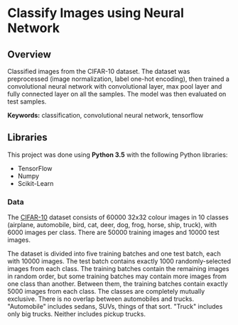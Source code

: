 # Classify Images using Neural Network 
## Overview 
Classified images from the CIFAR-10 dataset. The dataset was preprocessed (image normalization, label one-hot encoding), then trained a convolutional neural network with convolutional layer, max pool layer and fully connected layer on all the samples. The model was then evaluated on test samples. 

**Keywords:** classification, convolutional neural network, tensorflow 

## Libraries 
This project was done using **Python 3.5** with the following Python libraries: 
- TensorFlow 
- Numpy 
- Scikit-Learn 

### Data 
The [CIFAR-10](https://www.cs.toronto.edu/~kriz/cifar.html) dataset consists of 60000 32x32 colour images in 10 classes (airplane, automobile, bird, cat, deer, dog, frog, horse, ship, truck), with 6000 images per class. There are 50000 training images and 10000 test images. 

The dataset is divided into five training batches and one test batch, each with 10000 images. The test batch contains exactly 1000 randomly-selected images from each class. The training batches contain the remaining images in random order, but some training batches may contain more images from one class than another. Between them, the training batches contain exactly 5000 images from each class. The classes are completely mutually exclusive. There is no overlap between automobiles and trucks. "Automobile" includes sedans, SUVs, things of that sort. "Truck" includes only big trucks. Neither includes pickup trucks. 



